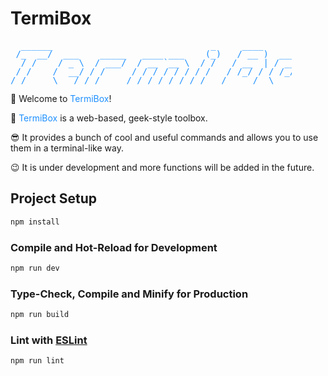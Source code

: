 # TermiBox
<pre style="color: dodgerblue; line-height: 14px; width: 450px">
  ______                              _     ____
 /_  __/  ___    _____   ____ ___    (_)   / __ )  ____    _  __
  / /    / _ \  / ___/  / __ `__ \  / /   / __  | / __ \  | |/_/
 / /    /  __/ / /     / / / / / / / /   / /_/ / / /_/ / _&gt;  &lt;
/_/     \___/ /_/     /_/ /_/ /_/ /_/   /_____/  \____/ /_/|_|
</pre>
🎉 Welcome to <span style="color: dodgerblue">TermiBox</span>!

🤩 <span style="color: dodgerblue">TermiBox</span> is a web-based, geek-style toolbox.

😎 It provides a bunch of cool and useful commands and allows you to use them in a terminal-like way.

😉 It is under development and more functions will be added in the future.
## Project Setup

```sh
npm install
```

### Compile and Hot-Reload for Development

```sh
npm run dev
```

### Type-Check, Compile and Minify for Production

```sh
npm run build
```

### Lint with [ESLint](https://eslint.org/)

```sh
npm run lint
```
